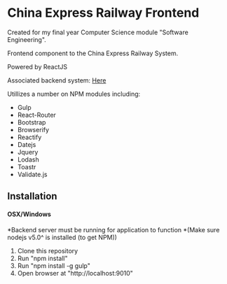# China Express Railway Frontend
Created for my final year Computer Science module "Software Engineering".

Frontend component to the China Express Railway System.

Powered by ReactJS

Associated backend system: [Here](https://github.com/dconey646/ChinaExpressRailwayWebService)

Utillizes a number on NPM modules including:
<ul>
  <li>Gulp</li>
  <li>React-Router</li>
  <li>Bootstrap</li>
  <li>Browserify</li>
  <li>Reactify</li>
  <li>Datejs</li>
  <li>Jquery</li>
  <li>Lodash</li>
  <li>Toastr</li>
  <li>Validate.js</li>
</ul>

## Installation
#### OSX/Windows
*Backend server must be running for application to function
*(Make sure nodejs v5.0^ is installed (to get NPM))
<ol>
  <li>Clone this repository</li>
  <li>Run "npm install"</li>
  <li>Run "npm install -g gulp"</li>
  <li>Open browser at "http://localhost:9010"</li>
</ol>
